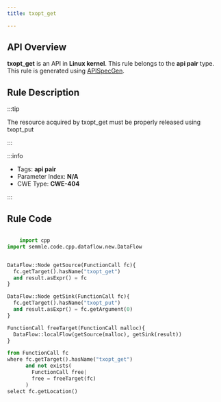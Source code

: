 ```yaml
---
title: txopt_get

---
```



## API Overview
**txopt_get** is an API in **Linux kernel**. This rule belongs to the **api pair** type. This rule is generated using [APISpecGen](../../tools/APISpecGen).
## Rule Description

:::tip

The resource acquired by txopt_get must be properly released using txopt_put

:::

:::info

- Tags: **api pair**
- Parameter Index: **N/A**
- CWE Type: **CWE-404**

:::

## Rule Code
```python

    import cpp
import semmle.code.cpp.dataflow.new.DataFlow


DataFlow::Node getSource(FunctionCall fc){
  fc.getTarget().hasName("txopt_get")
  and result.asExpr() = fc
}

DataFlow::Node getSink(FunctionCall fc){
  fc.getTarget().hasName("txopt_put")
  and result.asExpr() = fc.getArgument(0)
}

FunctionCall freeTarget(FunctionCall malloc){
  DataFlow::localFlow(getSource(malloc), getSink(result))
}

from FunctionCall fc
where fc.getTarget().hasName("txopt_get")
      and not exists(
        FunctionCall free| 
        free = freeTarget(fc)
      )
select fc.getLocation()

    
```